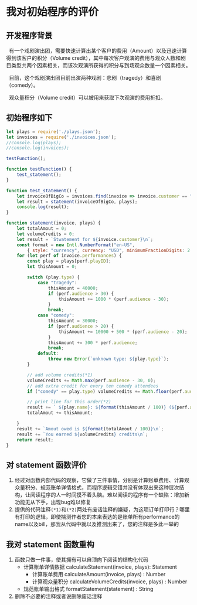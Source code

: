 # 我对初始程序的评价

## 开发程序背景

&nbsp;&nbsp;有一个戏剧演出团，需要快速计算出某个客户的费用（Amount）以及迅速计算得到该客户的积分（Volume credit），其中每次客户观演的费用与观众人数和剧目类型共两个因素相关，而该次观演所获得的积分与到场观众数量一个因素相关。  

&nbsp;&nbsp;目前，这个戏剧演出团目前出演两种戏剧：悲剧（tragedy）和喜剧（comedy）。  

&nbsp;&nbsp;观众量积分（Volume credit）可以被用来获取下次观演的费用折扣。  

## 初始程序如下

```javascript
let plays = require('./plays.json');
let invoices = require('./invoices.json');
//console.log(plays);
//console.log(invoices);

testFunction();

function testFunction() {
    test_statement();
}

function test_statement() {
    let invoiceOfBigCo = invoices.find(invoice => invoice.customer == "BigCo");
    let result = statement(invoiceOfBigCo, plays);
    console.log(result);
}

function statement(invoice, plays) {
    let totalAmout = 0;
    let volumeCredits = 0;
    let result = `Stwatement for ${invoice.customer}\n`;
    const format = new Intl.NumberFormat("en-US",
        { style: "currency", currency: "USD", minimumFractionDigits: 2 }).format;
    for (let perf of invoice.performances) {
        const play = plays[perf.playID];
        let thisAmount = 0;

        switch (play.type) {
            case "tragedy":
                thisAmount = 40000;
                if (perf.audience > 30) {
                    thisAmount += 1000 * (perf.audience - 30);
                }
                break;
            case "comedy":
                thisAmount = 30000;
                if (perf.audience > 20) {
                    thisAmount += 10000 + 500 * (perf.audience - 20);
                }
                thisAmount += 300 * perf.audience;
                break;
            default:
                throw new Error(`unknown type: ${play.type}`);
        }

        // add volume credits(*1)
        volumeCredits += Math.max(perf.audience - 30, 0);
        // add extra credit for every ten comedy attendees
        if ("comedy" == play.type) volumeCredits += Math.floor(perf.audience / 5);

        // print line for this order(*2)
        result += ` ${play.name}: ${format(thisAmount / 100)} (${perf.audience} seats)\n`;
        totalAmout += thisAmount;

    }
    result += `Amout owed is ${format(totalAmout / 100)}\n`;
    result += `You earned ${volumeCredits} credits\n`;
    return result;
}
```

## 对 statement 函数评价

1. 经过对函数内部代码的观察，它做了三件事情，分别是计算账单费用、计算观众量积分、规范账单详情格式，而程序逻辑交错并没有体现出来这种层次结构，让阅读程序的人一时间摸不着头脑。难以阅读的程序有一个缺陷：增加新功能无从下手，出现bug难以修复
2. 提供的代码注释`(*1)`和`(*2)`两处有废话注释的嫌疑，为这项订单打印行？哪里有打印的逻辑，即使揣测作者您的本来表达的是账单所有performance的name以及bill，那我从代码中就以及推测出来了，您的注释是多此一举的

## 我对 statement 函数重构

1. 函数只做一件事，使其拥有可以自顶向下阅读的结构化代码
   - 计算账单详情数据 calculateStatement(invoice, plays): Statement
     - 计算账单费用       calculateAmount(invoice, plays) : Number
     - 计算观众量积分     calculateVolumeCredits(invoice, plays) : Number
   - 规范账单输出格式 formatStatement(statement) : String
2. 删除不必要的注释或者说删除废话注释